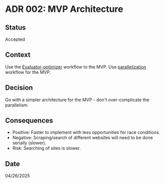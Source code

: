 # ADR 002: MVP Architecture

## Status
Accepted

## Context
Use the [Evaluator-optimizer](https://www.anthropic.com/engineering/building-effective-agents) workflow to the MVP.
Use [parallelization](https://www.anthropic.com/engineering/building-effective-agents) workflow for the MVP.

## Decision
Go with a simpler architecture for the MVP - don't over-complicate the parallelism.

## Consequences
- Positive: Faster to implement with less opportunities for race conditions.
- Negative: Scraping/search of different websites will need to be done serially (slower).
- Risk: Searching of sites is slower.

## Date
04/26/2025